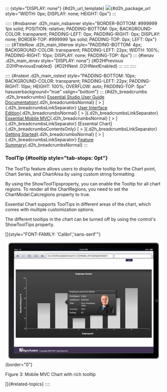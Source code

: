::: {style="DISPLAY: none"}
[](ms-xhelp:///?Id=d2h_url_template){#d2h_url_template} ![](!package_url!){#d2h_package_url style="WIDTH: 0px; DISPLAY: none; HEIGHT: 0px"}
:::

::::: {#nsbanner .d2h_main_nsbanner style="BORDER-BOTTOM: #999999 1px solid; POSITION: relative; PADDING-BOTTOM: 0px; BACKGROUND-COLOR: transparent; PADDING-LEFT: 0px; PADDING-RIGHT: 0px; DISPLAY: none; BORDER-TOP: #999999 1px solid; PADDING-TOP: 0px; LEFT: 0px"}
:::: {#TitleRow .d2h_main_titlerow style="PADDING-BOTTOM: 4px; BACKGROUND-COLOR: transparent; PADDING-LEFT: 22px; WIDTH: 100%; PADDING-RIGHT: 10px; DISPLAY: none; PADDING-TOP: 4px"}
::: {#ienav .d2h_main_ienav style="DISPLAY: none"}
[](ms-xhelp:///?Id=501e1084-e6bd-44e1-a309-e79fbfa3a313){#D2HPrevious .D2HPreviousEnabled}  [](ms-xhelp:///?Id=2763263d-bdf1-42ee-90cf-ff2f092aced9){#D2HNext .D2HNextEnabled}
:::
::::
:::::

:::: {#nstext .d2h_main_nstext style="PADDING-BOTTOM: 10px; BACKGROUND-COLOR: transparent; PADDING-LEFT: 22px; PADDING-RIGHT: 10px; HEIGHT: 100%; OVERFLOW: auto; PADDING-TOP: 5px" hasuserbackground="true" valign="bottom"}
::: {#d2h_breadcrumbs .d2h_breadcrumbs}
[Essential Studio User Guide Documentation](ms-xhelp:///?Id=12457748-09e3-4d74-a240-8e049cedf030){.d2h_breadcrumbsNormal} [ \> ]{.d2h_breadcrumbsLinkSeparator} [User Interface Edition](ms-xhelp:///?Id=c29296b7-531c-413b-a0ec-488ca1f7f669){.d2h_breadcrumbsNormal} [ \> ]{.d2h_breadcrumbsLinkSeparator} [Essential Mobile MVC](ms-xhelp:///?Id=74df42e3-5434-4590-9be6-3ae2f911cbbc){.d2h_breadcrumbsNormal} [ \> ]{.d2h_breadcrumbsLinkSeparator} [Essential Chart]{.d2h_breadcrumbsContentsOnly} [ \> ]{.d2h_breadcrumbsLinkSeparator} [Getting Started](ms-xhelp:///?Id=3eb7eb94-5332-4941-affa-4bfbabf22ff3){.d2h_breadcrumbsNormal} [ \> ]{.d2h_breadcrumbsLinkSeparator} [Feature Summary](ms-xhelp:///?Id=8ce7cb2d-dac5-4bf9-91fb-e5dbcd52bf2c){.d2h_breadcrumbsNormal}
:::

### ToolTip {#tooltip style="tab-stops: 0pt"}

The ToolTip feature allows users to display the tooltip for the Chart point, Chart Series, and ChartArea by using custom string formatting.

By using the ShowToolTipsproperty, you can enable the Tooltip for all chart regions. To render all the ChartRegions, you need to set the ChartModel.Calcregions property to true.

Essential Chart supports ToolTips in different areas of the chart, which comes with multiple customization options.

The different tooltips in the chart can be turned off by using the control\'s ShowToolTips property.

[]{style="FONT-FAMILY: 'Calibri','sans-serif'"} 

![](ImagesExt/image102_7.jpg){border="0"}

Figure 3: Mobile MVC Chart with rich tooltip

[]{#related-topics}
::::
